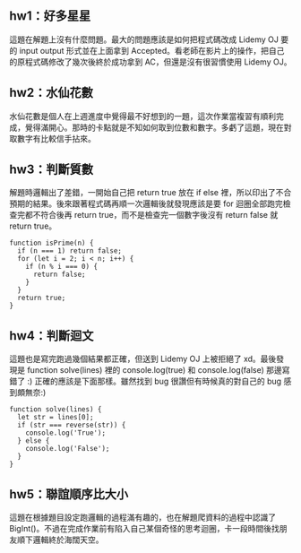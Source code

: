 ## hw1：好多星星

這題在解題上沒有什麼問題。最大的問題應該是如何把程式碼改成 Lidemy OJ 要的 input output 形式並在上面拿到 Accepted。看老師在影片上的操作，把自己的原程式碼修改了幾次後終於成功拿到 AC，但還是沒有很習慣使用 Lidemy OJ。

## hw2：水仙花數

水仙花數是個人在上週進度中覺得最不好想到的一題，這次作業當複習有順利完成，覺得滿開心。那時的卡點就是不知如何取到位數和數字。多虧了這題，現在對取數字有比較信手拈來。

## hw3：判斷質數

解題時邏輯出了差錯，一開始自己把 return true 放在 if else 裡，所以印出了不合預期的結果。後來跟著程式碼再順一次邏輯後就發現應該是要 for 迴圈全部跑完檢查完都不符合後再 return true，而不是檢查完一個數字後沒有 return false 就 return true。

```
function isPrime(n) {
  if (n === 1) return false;
  for (let i = 2; i < n; i++) {
    if (n % i === 0) {
      return false;
    }
  }
  return true;
}

```

## hw4：判斷迴文

這題也是寫完跑過幾個結果都正確，但送到 Lidemy OJ 上被拒絕了 xd。最後發現是 function solve(lines) 裡的 console.log(true) 和 console.log(false) 那邊寫錯了 :) 正確的應該是下面那樣。雖然找到 bug 很讚但有時候真的對自己的 bug 感到頗無奈:)

```
function solve(lines) {
  let str = lines[0];
  if (str === reverse(str)) {
    console.log('True');
  } else {
    console.log('False');
  }
}
```

## hw5：聯誼順序比大小

這題在根據題目設定跑邏輯的過程滿有趣的，也在解題爬資料的過程中認識了 BigInt()。不過在完成作業前有陷入自己某個奇怪的思考迴圈，卡一段時間後找朋友順下邏輯終於海闊天空。
